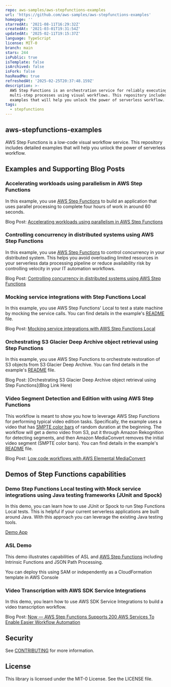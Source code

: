 ```yaml
---
repo: aws-samples/aws-stepfunctions-examples
url: 'https://github.com/aws-samples/aws-stepfunctions-examples'
homepage: ''
starredAt: '2021-08-11T16:29:32Z'
createdAt: '2021-03-01T19:31:54Z'
updatedAt: '2025-02-11T19:15:37Z'
language: TypeScript
license: MIT-0
branch: main
stars: 244
isPublic: true
isTemplate: false
isArchived: false
isFork: false
hasReadMe: true
refreshedAt: '2025-02-25T20:37:48.159Z'
description: >-
  AWS Step Functions is an orchestration service for reliably executing
  multi-step processes using visual workflows. This repository includes detailed
  examples that will help you unlock the power of serverless workflow.
tags:
  - stepfunctions
---
```


## aws-stepfunctions-examples

AWS Step Functions is a low-code visual workflow service. This repository includes detailed examples that will help you unlock the power of serverless workflow.

## Examples and Supporting Blog Posts

### Accelerating workloads using parallelism in AWS Step Functions

In this example, you use [AWS Step Functions](https://aws.amazon.com/step-functions/) to build an application that uses parallel processing to complete four hours of work in around 60 seconds.

Blog Post: [Accelerating workloads using parallelism in AWS Step Functions](https://aws.amazon.com/blogs/compute/accelerating-workloads-using-parallelism-in-aws-step-functions/)

### Controlling concurrency in distributed systems using AWS Step Functions

In this example, you use [AWS Step Functions](https://aws.amazon.com/step-functions/) to control concurrency in your distributed system. This helps you avoid overloading limited resources in your serverless data processing pipeline or reduce availability risk by controlling velocity in your IT automation workflows.

Blog Post: [Controlling concurrency in distributed systems using AWS Step Functions](https://aws.amazon.com/blogs/compute/controlling-concurrency-in-distributed-systems-using-aws-step-functions/)

### Mocking service integrations with Step Functions Local
In this example, you use AWS Step Functions' Local to test a state machine by mocking the service calls. You can find details in the example's [README](./sam/app-local-testing-mock-config/README.md) file.

Blog Post: [Mocking service integrations with AWS Step Functions Local](https://aws.amazon.com/blogs/compute/mocking-service-integrations-with-aws-step-functions-local/)

### Orchestrating S3 Glacier Deep Archive object retrieval using Step Functions
In this example, you use AWS Step Functions to orchestrate restoration of S3 objects from S3 Glacier Deep Archive. You can find details in the example's [README](./cdk/app-glacier-deep-archive-retrieval/README.md) file.

Blog Post: [Orchestrating S3 Glacier Deep Archive object retrieval using Step Functions](Blog Link Here)

### Video Segment Detection and Edition with using AWS Step Functions
This workflow is meant to show you how to leverage AWS Step Functions for performing typical video edition tasks. Specifically, the example uses a video that has [SMPTE color bars](https://en.wikipedia.org/wiki/SMPTE_color_bars) of random duration at the beginning. The workflow will get a demo video from S3, put it through Amazon Rekognition for detecting segments, and then Amazon MediaConvert removes the initial video segment (SMPTE color bars). You can find details in the example's [README](./sam/app-video-segment-detection-and-edition/README.md) file.

Blog Post: [Low code workflows with AWS Elemental MediaConvert](https://aws.amazon.com/blogs/media/low-code-workflows-with-aws-elemental-mediaconvert/)

## Demos of Step Functions capabilities

### Demo Step Functions Local testing with Mock service integrations using Java testing frameworks (JUnit and Spock)
In this demo, you can learn how to use JUnit or Spock to run Step Functions Local tests. This is helpful if your current serverless applications are built around Java. With this approach you can leverage the existing Java testing tools.

[Demo App](./sam/demo-local-testing-using-java/README.md)

### ASL Demo

This demo illustrates capabilities of ASL and [AWS Step Functions](https://aws.amazon.com/step-functions/) including Intrinsic Functions and JSON Path Processing.

You can deploy this using SAM or independently as a CloudFormation template in AWS Console

### Video Transcription with AWS SDK Service Integrations ###

In this demo, you learn how to use AWS SDK Service Integrations to build a video transcription workflow.

Blog Post: [Now — AWS Step Functions Supports 200 AWS Services To Enable Easier Workflow Automation](https://github.com/aws-samples/aws-stepfunctions-examples/tree/main/sam/demo-video-transcription)

## Security

See [CONTRIBUTING](CONTRIBUTING.md#security-issue-notifications) for more information.

## License

This library is licensed under the MIT-0 License. See the LICENSE file.

